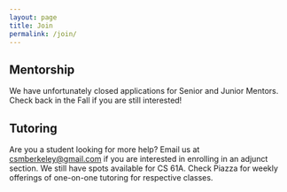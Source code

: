 ```yaml
---
layout: page
title: Join
permalink: /join/
---
```


<!-- ![](img/team/team-silly.jpg) -->

## Mentorship

We have unfortunately closed applications for Senior and Junior Mentors. Check back in the Fall if you are still interested!

## Tutoring

Are you a student looking for more help? Email us at [csmberkeley@gmail.com](mailto:csmberkeley@gmail.com) if you are interested in enrolling in an adjunct section. We still have spots available for CS 61A. Check Piazza for weekly offerings of one-on-one tutoring for respective classes.

<!-- Sign up for group or one-on-one tutoring!

<button>Get Group Tutoring</button>
<button>Get One-on-One Tutoring</button>
 -->